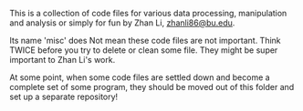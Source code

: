 This is a collection of code files for various data processing, manipulation and
analysis or simply for fun by Zhan Li, zhanli86@bu.edu. 

Its name 'misc' does Not mean these code files are not important. Think TWICE
before you try to delete or clean some file. They might be super important to
Zhan Li's work. 

At some point, when some code files are settled down and become a complete set
of some program, they should be moved out of this folder and set up a separate
repository!